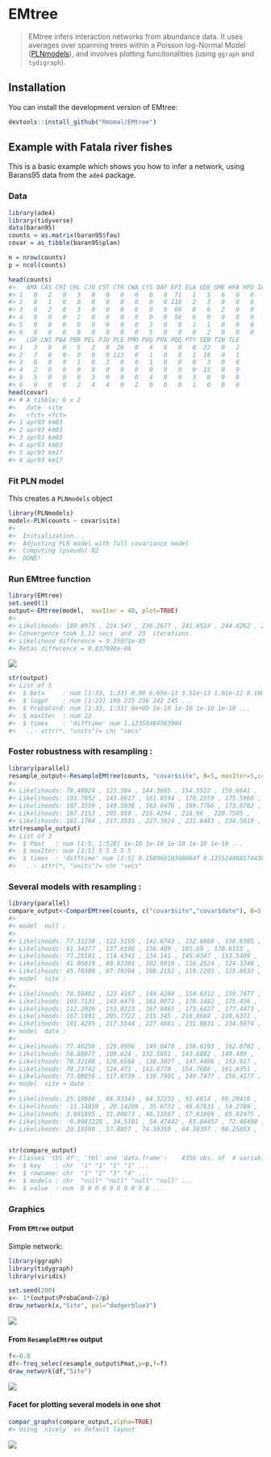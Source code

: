 
<!-- README.md is generated from README.Rmd. Please edit that file -->
EMtree
======

> EMtree infers interaction networks from abundance data. It uses averages over spanning trees within a Poisson log-Normal Model ([PLNmodels](https://github.com/jchiquet/PLNmodels%3E)), and involves plotting funcitonalities (using `ggraph` and `tydigraph`).

Installation
------------

You can install the development version of EMtree:

``` r
devtools::install_github("Rmomal/EMtree")
```

Example with Fatala river fishes
--------------------------------

This is a basic example which shows you how to infer a network, using Barans95 data from the `ade4` package.

### Data

``` r
library(ade4)
library(tidyverse)
data(baran95)
counts = as.matrix(baran95$fau)
covar = as_tibble(baran95$plan)

n = nrow(counts)
p = ncol(counts)
```

``` r
head(counts)
#>   AMA CAS CHI CHL CJO CST CTR CWA CYS DAF EFI ELA GDE GME HFA HFO IAF LFA
#> 1   0   2   0   3   0   0   0   0   0   0  71   1   5   6   0   0   7   3
#> 2   0   1   0   0   0   0   0   0   0   0 118   2   3   0   0   0   8   1
#> 3   0   2   0   3   0   0   0   0   0   0  69   0   6   2   0   0   8   3
#> 4   0   0   0   2   0   0   0   0   0   0  56   0   0   0   0   0   1   0
#> 5   0   0   0   0   0   0   0   0   3   0   0   1   1   0   0   0   2   2
#> 6   0   0   0   0   0   0   0   0   5   0   0   0   2   0   0   0   0   0
#>   LGR LNI PAA PBR PEL PJU PLE PMO POQ PPA PQQ PTY SEB TIN TLE
#> 1   3   0   0   5   2   9  26   0   4   0   0   0  22   0   2
#> 2   7   0   0   0   0   0 113   0   1   0   0   1  18   0   1
#> 3   0   0   0   1   0   3   0   0   1   0   0   0   3   0   0
#> 4   2   0   0   0   0   0   0   0   0   0   0   0  15   0   0
#> 5   5   0   0   0   3   0   0   0   4   0   0   3   0   0   0
#> 6   9   0   0   2   4   4   0   2   0   0   0   1   0   0   0
head(covar)
#> # A tibble: 6 x 2
#>   date  site 
#>   <fct> <fct>
#> 1 apr93 km03 
#> 2 apr93 km03 
#> 3 apr93 km03 
#> 4 apr93 km03 
#> 5 apr93 km17 
#> 6 apr93 km17
```

### Fit PLN model

This creates a `PLNmodels` object

``` r
library(PLNmodels)
model<-PLN(counts ~ covar$site)
#> 
#>  Initialization...
#>  Adjusting PLN model with full covariance model
#>  Computing (pseudo) R2
#>  DONE!
```

### Run EMtree function

``` r
library(EMtree)
set.seed(3)
output<-EMtree(model,  maxIter = 40, plot=TRUE)
#> 
#> Likelihoods: 189.8975 , 224.547 , 236.2677 , 241.6514 , 244.6262 , 246.3645 , 247.4053 , 248.054 , 248.4588 , 248.6996 , 248.8347 , 248.9077 , 248.9462 , 248.9665 , 248.9772 , 248.9828 , 248.9859 , 248.9876 , 248.9885 , 248.989 , 248.9893 , 248.9894 , 248.9895 , 
#> Convergence took 1.12 secs  and  23  iterations.
#> Likelihood difference = 9.35071e-05 
#> Betas difference = 8.837998e-08
```

<img src="man/figures/README-output-1.png" style="display: block; margin: auto;" />

``` r
str(output)
#> List of 5
#>  $ beta     : num [1:33, 1:33] 0.00 6.65e-13 3.51e-13 1.01e-12 8.10e-13 ...
#>  $ logpY    : num [1:23] 190 225 236 242 245 ...
#>  $ ProbaCond: num [1:33, 1:33] 0e+00 1e-10 1e-10 1e-10 1e-10 ...
#>  $ maxIter  : num 23
#>  $ times    : 'difftime' num 1.12359404563904
#>   ..- attr(*, "units")= chr "secs"
```

### Foster robustness with resampling :

``` r
library(parallel)
resample_output<-ResampleEMtree(counts, "covar$site", B=5, maxIter=5,cond.tol=1e-8, cores=1)
#> 
#> Likelihoods: 78.48024 , 123.384 , 144.3605 , 154.5522 , 159.6641 , 
#> Likelihoods: 103.7052 , 143.6617 , 161.0594 , 170.2559 , 175.5966 , 
#> Likelihoods: 107.3559 , 149.5836 , 163.0476 , 169.7796 , 173.6702 , 
#> Likelihoods: 167.2153 , 205.859 , 215.4294 , 218.96 , 220.7505 , 
#> Likelihoods: 181.1704 , 217.3531 , 227.3924 , 231.8483 , 234.5019 ,
str(resample_output)
#> List of 3
#>  $ Pmat   : num [1:5, 1:528] 1e-10 1e-10 1e-10 1e-10 1e-10 ...
#>  $ maxIter: num [1:5] 5 5 5 5 5
#>  $ times  : 'difftime' num [1:5] 0.158960103988647 0.135524988174438 0.140005111694336 0.134567022323608 ...
#>   ..- attr(*, "units")= chr "secs"
```

### Several models with resampling :

``` r
library(parallel)
compare_output<-ComparEMtree(counts, c("covar$site","covar$date"), B=5, maxIter=5,cond.tol=1e-8,cores=1,f=0.8)
#> 
#> model  null : 
#> 
#> Likelihoods: 77.31238 , 122.5155 , 142.6743 , 152.8868 , 158.6385 , 
#> Likelihoods: 91.34377 , 137.6196 , 156.499 , 165.69 , 170.6155 , 
#> Likelihoods: 77.25181 , 114.6341 , 134.141 , 145.9347 , 153.5409 , 
#> Likelihoods: 41.06019 , 80.82301 , 102.9818 , 116.2524 , 124.3348 , 
#> Likelihoods: 45.70308 , 87.79204 , 108.2152 , 119.2203 , 125.8633 , 
#> model  site : 
#> 
#> Likelihoods: 78.50402 , 123.4167 , 144.4204 , 154.6312 , 159.7477 , 
#> Likelihoods: 103.7131 , 143.6475 , 161.0072 , 170.1482 , 175.456 , 
#> Likelihoods: 112.2026 , 153.8223 , 167.0465 , 173.6427 , 177.4473 , 
#> Likelihoods: 167.1091 , 205.7722 , 215.345 , 218.8668 , 220.6371 , 
#> Likelihoods: 181.4295 , 217.5544 , 227.4881 , 231.8831 , 234.5074 , 
#> model  date : 
#> 
#> Likelihoods: 77.40256 , 129.0996 , 149.0478 , 158.0193 , 162.8702 , 
#> Likelihoods: 58.80977 , 109.624 , 132.5651 , 143.6882 , 149.489 , 
#> Likelihoods: 78.32108 , 120.6588 , 138.3027 , 147.4406 , 153.017 , 
#> Likelihoods: 79.23742 , 124.471 , 143.8779 , 154.7686 , 161.6351 , 
#> Likelihoods: 73.08856 , 117.8739 , 138.7901 , 149.7477 , 156.4177 , 
#> model  site + date : 
#> 
#> Likelihoods: 25.19086 , 68.93343 , 84.32232 , 91.6614 , 96.20416 , 
#> Likelihoods: -11.14859 , 20.14299 , 35.6732 , 46.67831 , 54.2789 , 
#> Likelihoods: 3.991895 , 31.00873 , 46.13567 , 57.61898 , 65.82475 , 
#> Likelihoods: -0.9983228 , 34.5101 , 54.47442 , 65.84457 , 72.46498 , 
#> Likelihoods: 20.15598 , 57.0857 , 74.39359 , 84.38397 , 90.25653 ,


str(compare_output)
#> Classes 'tbl_df', 'tbl' and 'data.frame':    4356 obs. of  4 variables:
#>  $ key    : chr  "1" "1" "1" "1" ...
#>  $ rowname: chr  "1" "2" "3" "4" ...
#>  $ models : chr  "null" "null" "null" "null" ...
#>  $ value  : num  0 0 0 0 0 0 0 0 0 0 ...
```

### Graphics

#### From `EMtree` output

Simple network:

``` r
library(ggraph)
library(tidygraph)
library(viridis)

set.seed(200)
x<- 1*(output$ProbaCond>2/p)
draw_network(x,"Site", pal="dodgerblue3")
```

<img src="man/figures/README-unnamed-chunk-5-1.png" style="display: block; margin: auto;" />

#### From `ResampleEMtree` output

``` r
f<-0.8
df<-freq_selec(resample_output$Pmat,p=p,f=f)
draw_network(df,"Site")
```

<img src="man/figures/README-unnamed-chunk-6-1.png" style="display: block; margin: auto;" />

#### Facet for plotting several models in one shot

``` r
compar_graphs(compare_output,alpha=TRUE)
#> Using `nicely` as default layout
```

<img src="man/figures/README-unnamed-chunk-7-1.png" style="display: block; margin: auto;" />
